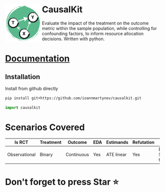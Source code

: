 # CausalKit  <a href="https://ioannmartynov.github.io/CausalKit/"><img src="https://raw.githubusercontent.com/IoannMartynov/CausalKit/main/docs/_static/logo_big.svg" alt="CausalKit logo" style="float:left;" width="120"></a>


Evaluate the impact of the treatment on the outcome metric within the sample population, while controlling 
for confounding factors, to inform resource allocation decisions.
Written with python.
# [Documentation](https://ioannmartynov.github.io/CausalKit/) 

## Installation

Install from github directly

```bash
pip install git+https://github.com/ioannmartynov/causalkit.git
```

```python
import causalkit
```
# Scenarios Covered
| Is RCT        | Treatment | Outcome    | EDA | Estimands  | Refutation | Docs                         |
|---------------|-----------|------------|-----|------------|------------|------------------------------|
| Observational | Binary    | Continuous | Yes | ATE linear | Yes        | Example,<br/>Synthetic tests |

# Don't forget to press Star ⭐️

